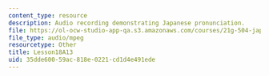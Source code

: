 ```yaml
---
content_type: resource
description: Audio recording demonstrating Japanese pronunciation.
file: https://ol-ocw-studio-app-qa.s3.amazonaws.com/courses/21g-504-japanese-iv-spring-2009/35dde60059ac818e0221cd1d4e491ede_Lesson18A13.mp3
file_type: audio/mpeg
resourcetype: Other
title: Lesson18A13
uid: 35dde600-59ac-818e-0221-cd1d4e491ede
---
```

